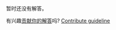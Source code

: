 
暂时还没有解答。

有兴趣[贡献你的解答](https://github.com/BFEdev/BFE.dev-solutions/blob/main/question/what-s-the-most-challenging-thing-you-ve-done_zh.md)吗? [Contribute guideline](https://github.com/BFEdev/BFE.dev-solutions#how-to-contribute)
